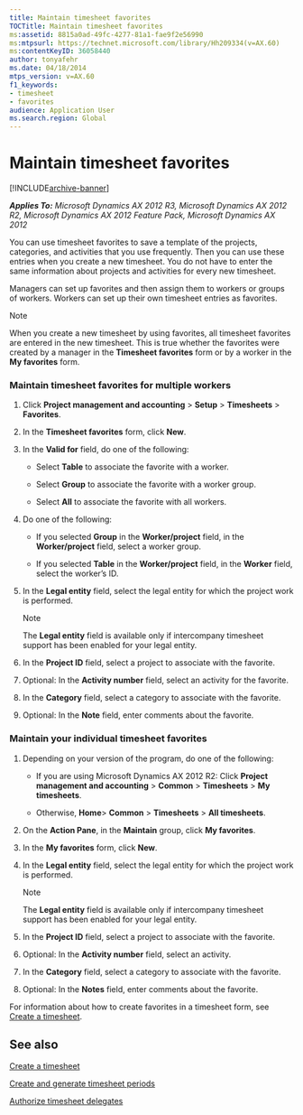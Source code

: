 ```yaml
---
title: Maintain timesheet favorites
TOCTitle: Maintain timesheet favorites
ms:assetid: 8815a0ad-49fc-4277-81a1-fae9f2e56990
ms:mtpsurl: https://technet.microsoft.com/library/Hh209334(v=AX.60)
ms:contentKeyID: 36058440
author: tonyafehr
ms.date: 04/18/2014
mtps_version: v=AX.60
f1_keywords:
- timesheet
- favorites
audience: Application User
ms.search.region: Global
---
```


# Maintain timesheet favorites 


[!INCLUDE[archive-banner](includes/archive-banner.md)]


_**Applies To:** Microsoft Dynamics AX 2012 R3, Microsoft Dynamics AX 2012 R2, Microsoft Dynamics AX 2012 Feature Pack, Microsoft Dynamics AX 2012_

You can use timesheet favorites to save a template of the projects, categories, and activities that you use frequently. Then you can use these entries when you create a new timesheet. You do not have to enter the same information about projects and activities for every new timesheet.

Managers can set up favorites and then assign them to workers or groups of workers. Workers can set up their own timesheet entries as favorites.


> [!NOTE]
> <P>When you create a new timesheet by using favorites, all timesheet favorites are entered in the new timesheet. This is true whether the favorites were created by a manager in the <STRONG>Timesheet favorites</STRONG> form or by a worker in the <STRONG>My favorites</STRONG> form.</P>



### Maintain timesheet favorites for multiple workers

1.  Click **Project management and accounting** \> **Setup** \> **Timesheets** \> **Favorites**.

2.  In the **Timesheet favorites** form, click **New**.

3.  In the **Valid for** field, do one of the following:
    
      - Select **Table** to associate the favorite with a worker.
    
      - Select **Group** to associate the favorite with a worker group.
    
      - Select **All** to associate the favorite with all workers.

4.  Do one of the following:
    
      - If you selected **Group** in the **Worker/project** field, in the **Worker/project** field, select a worker group.
    
      - If you selected **Table** in the **Worker/project** field, in the **Worker** field, select the worker’s ID.

5.  In the **Legal entity** field, select the legal entity for which the project work is performed.
    

    > [!NOTE]
    > <P>The <STRONG>Legal entity</STRONG> field is available only if intercompany timesheet support has been enabled for your legal entity.</P>



6.  In the **Project ID** field, select a project to associate with the favorite.

7.  Optional: In the **Activity number** field, select an activity for the favorite.

8.  In the **Category** field, select a category to associate with the favorite.

9.  Optional: In the **Note** field, enter comments about the favorite.

### Maintain your individual timesheet favorites

1.  Depending on your version of the program, do one of the following:
    
      - If you are using Microsoft Dynamics AX 2012 R2: Click **Project management and accounting** \> **Common** \> **Timesheets** \> **My timesheets**.
    
      - Otherwise, **Home**\> **Common** \> **Timesheets** \> **All timesheets**.

2.  On the **Action Pane**, in the **Maintain** group, click **My favorites**.

3.  In the **My favorites** form, click **New**.

4.  In the **Legal entity** field, select the legal entity for which the project work is performed.
    

    > [!NOTE]
    > <P>The <STRONG>Legal entity</STRONG> field is available only if intercompany timesheet support has been enabled for your legal entity.</P>



5.  In the **Project ID** field, select a project to associate with the favorite.

6.  Optional: In the **Activity number** field, select an activity.

7.  In the **Category** field, select a category to associate with the favorite.

8.  Optional: In the **Notes** field, enter comments about the favorite.

For information about how to create favorites in a timesheet form, see [Create a timesheet](create-a-timesheet.md).

## See also

[Create a timesheet](create-a-timesheet.md)

[Create and generate timesheet periods](create-and-generate-timesheet-periods.md)

[Authorize timesheet delegates](authorize-timesheet-delegates.md)

  


